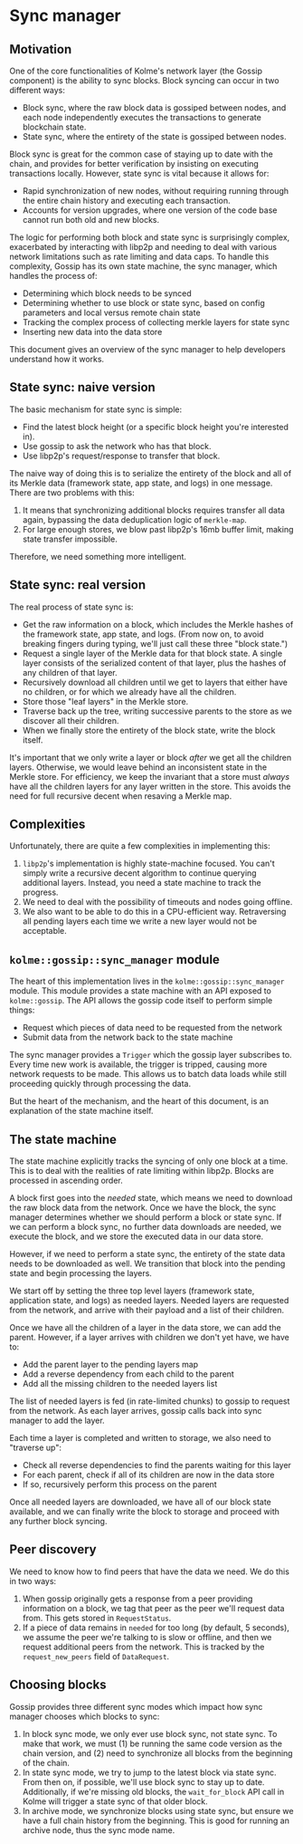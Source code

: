 # Sync manager

<!-- toc -->

## Motivation

One of the core functionalities of Kolme's network layer (the Gossip component) is the ability to sync blocks. Block syncing can occur in two different ways:

* Block sync, where the raw block data is gossiped between nodes, and each node independently executes the transactions to generate blockchain state.
* State sync, where the entirety of the state is gossiped between nodes.

Block sync is great for the common case of staying up to date with the chain, and provides for better verification by insisting on executing transactions locally. However, state sync is vital because it allows for:

* Rapid synchronization of new nodes, without requiring running through the entire chain history and executing each transaction.
* Accounts for version upgrades, where one version of the code base cannot run both old and new blocks.

The logic for performing both block and state sync is surprisingly complex, exacerbated by interacting with libp2p and needing to deal with various network limitations such as rate limiting and data caps. To handle this complexity, Gossip has its own state machine, the sync manager, which handles the process of:

* Determining which block needs to be synced
* Determining whether to use block or state sync, based on config parameters and local versus remote chain state
* Tracking the complex process of collecting merkle layers for state sync
* Inserting new data into the data store

This document gives an overview of the sync manager to help developers understand how it works.

## State sync: naive version

The basic mechanism for state sync is simple:

* Find the latest block height (or a specific block height you're interested in).
* Use gossip to ask the network who has that block.
* Use libp2p's request/response to transfer that block.

The naive way of doing this is to serialize the entirety of the block and all of its Merkle data (framework state, app state, and logs) in one message. There are two problems with this:

1. It means that synchronizing additional blocks requires transfer all data again, bypassing the data deduplication logic of `merkle-map`.
2. For large enough stores, we blow past libp2p's 16mb buffer limit, making state transfer impossible.

Therefore, we need something more intelligent.

## State sync: real version

The real process of state sync is:

* Get the raw information on a block, which includes the Merkle hashes of the framework state, app state, and logs. (From now on, to avoid breaking fingers during typing, we'll just call these three "block state.")
* Request a single layer of the Merkle data for that block state. A single layer consists of the serialized content of that layer, plus the hashes of any children of that layer.
* Recursively download all children until we get to layers that either have no children, or for which we already have all the children.
* Store those "leaf layers" in the Merkle store.
* Traverse back up the tree, writing successive parents to the store as we discover all their children.
* When we finally store the entirety of the block state, write the block itself.

It's important that we only write a layer or block _after_ we get all the children layers. Otherwise, we would leave behind an inconsistent state in the Merkle store. For efficiency, we keep the invariant that a store must _always_ have all the children layers for any layer written in the store. This avoids the need for full recursive decent when resaving a Merkle map.

## Complexities

Unfortunately, there are quite a few complexities in implementing this:

1. `libp2p`'s implementation is highly state-machine focused. You can't simply write a recursive decent algorithm to continue querying additional layers. Instead, you need a state machine to track the progress.
2. We need to deal with the possibility of timeouts and nodes going offline.
3. We also want to be able to do this in a CPU-efficient way. Retraversing all pending layers each time we write a new layer would not be acceptable.

## `kolme::gossip::sync_manager` module

The heart of this implementation lives in the `kolme::gossip::sync_manager` module. This module provides a state machine with an API exposed to `kolme::gossip`. The API allows the gossip code itself to perform simple things:

* Request which pieces of data need to be requested from the network
* Submit data from the network back to the state machine

The sync manager provides a `Trigger` which the gossip layer subscribes to. Every time new work is available, the trigger is tripped, causing more network requests to be made. This allows us to batch data loads while still proceeding quickly through processing the data.

But the heart of the mechanism, and the heart of this document, is an explanation of the state machine itself.

## The state machine

The state machine explicitly tracks the syncing of only one block at a time. This is to deal with the realities of rate limiting within libp2p. Blocks are processed in ascending order.

A block first goes into the *needed* state, which means we need to download the raw block data from the network. Once we have the block, the sync manager determines whether we should perform a block or state sync. If we can perform a block sync, no further data downloads are needed, we execute the block, and we store the executed data in our data store.

However, if we need to perform a state sync, the entirety of the state data needs to be downloaded as well. We transition that block into the pending state and begin processing the layers.

We start off by setting the three top level layers (framework state, application state, and logs) as needed layers. Needed layers are requested from the network, and arrive with their payload and a list of their children.

Once we have all the children of a layer in the data store, we can add the parent. However, if a layer arrives with children we don't yet have, we have to:

* Add the parent layer to the pending layers map
* Add a reverse dependency from each child to the parent
* Add all the missing children to the needed layers list

The list of needed layers is fed (in rate-limited chunks) to gossip to request from the network. As each layer arrives, gossip calls back into sync manager to add the layer.

Each time a layer is completed and written to storage, we also need to "traverse up":

* Check all reverse dependencies to find the parents waiting for this layer
* For each parent, check if all of its children are now in the data store
* If so, recursively perform this process on the parent

Once all needed layers are downloaded, we have all of our block state available, and we can finally write the block to storage and proceed with any further block syncing.

## Peer discovery

We need to know how to find peers that have the data we need. We do this in two ways:

1. When gossip originally gets a response from a peer providing information on a block, we tag that peer as the peer we'll request data from. This gets stored in `RequestStatus`.
2. If a piece of data remains in `needed` for too long (by default, 5 seconds), we assume the peer we're talking to is slow or offline, and then we request additional peers from the network. This is tracked by the `request_new_peers` field of `DataRequest`.

## Choosing blocks

Gossip provides three different sync modes which impact how sync manager chooses which blocks to sync:

1. In block sync mode, we only ever use block sync, not state sync. To make that work, we must (1) be running the same code version as the chain version, and (2) need to synchronize all blocks from the beginning of the chain.
2. In state sync mode, we try to jump to the latest block via state sync. From then on, if possible, we'll use block sync to stay up to date. Additionally, if we're missing old blocks, the `wait_for_block` API call in Kolme will trigger a state sync of that older block.
3. In archive mode, we synchronize blocks using state sync, but ensure we have a full chain history from the beginning. This is good for running an archive node, thus the sync mode name.
